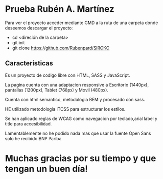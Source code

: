 # Prueba Rubén A. Martínez

Para ver el proyecto acceder mediante CMD a la ruta de una carpeta donde deseemos descargar el proyecto:
- cd <direción de la carpeta>
- git init
- git clone https://github.com/Rubenpard/SIROKO 

## Caracteristicas

Es un proyecto de codigo libre con HTML, SASS y JavaScript.


La pagina cuenta con una adaptacion responsive a Escritorio (1440px), pantallas (1200px), Tablet (768px) y Movil (480px).

Cuenta con html semantico, metodologia BEM y procesado con sass.

HE utilizado metodologia ITCSS para estructurar los estilos.

Se han aplicado reglas de WCAG como navegacion por teclado,arial label y title para accesibilidad.

Lamentablemente no he podido nada mas que usar la fuente Open Sans solo he recibido BNP Pariba


# Muchas gracias por su tiempo y que tengan un buen día!
